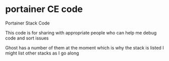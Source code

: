 # portainer CE code

Portainer Stack Code

This code is for sharing with appropriate people who can help me debug code and sort issues

Ghost has a number of them at the moment which is why the stack is listed
I might list other stacks as I go along


